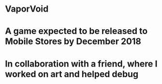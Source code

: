 # VaporVoid
# A game expected to be released to Mobile Stores by December 2018
# In collaboration with a friend, where I worked on art and helped debug
